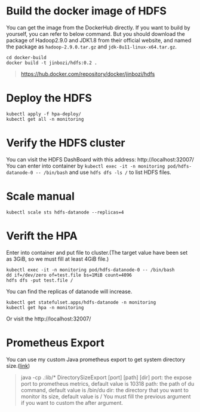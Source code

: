 # Build the docker image of HDFS
You can get the image from the DockerHub directly.
If you want to build by yourself, you can refer to below command. But you should download the package of Hadoop2.9.0 and JDK1.8 from their official website, and named the package as `hadoop-2.9.0.tar.gz` and `jdk-8u11-linux-x64.tar.gz`.
```shell
cd docker-build
docker build -t jinbozi/hdfs:0.2 .
```
> https://hub.docker.com/repository/docker/jinbozi/hdfs

# Deploy the HDFS
```shell
kubectl apply -f hpa-deploy/
kubectl get all -n monitoring
```

# Verify the HDFS cluster
You can visit the HDFS DashBoard with this address: http://localhost:32007/
You can enter into container by `kubectl exec -it -n monitoring pod/hdfs-datanode-0 -- /bin/bash` and use `hdfs dfs -ls /` to list HDFS files.

# Scale manual
```shell
kubectl scale sts hdfs-datanode --replicas=4
```

# Verift the HPA

Enter into container and put file to cluster.(The target value have been set as 3GiB, so we must fill at least 4GiB file.)
```
kubectl exec -it -n monitoring pod/hdfs-datanode-0 -- /bin/bash
dd if=/dev/zero of=test.file bs=1MiB count=4096
hdfs dfs -put test.file /
```

You can find the replicas of datanode will increase.
```
kubectl get statefulset.apps/hdfs-datanode -n monitoring
kubectl get hpa -n monitoring
```

Or visit the http://localhost:32007/

# Prometheus Export

You can use my custom Java prometheus export to get system directory size.([link](./docker-build/prometheus_export/))
> java -cp .:lib/* DirectorySizeExport [port] [path] [dir]
> port: the expose port to prometheus metrics, default value is 10318
> path: the path of du command, default value is /bin/du
> dir: the directory that you want to monitor its size, default value is /
> You must fill the previous argument if you want to custom the after argument.

